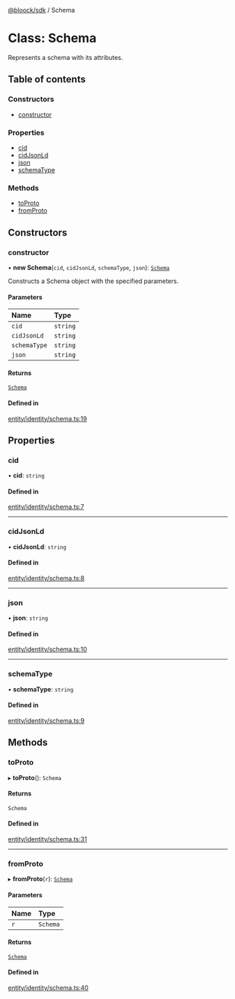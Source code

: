 [@bloock/sdk](../index.md) / Schema

# Class: Schema

Represents a schema with its attributes.

## Table of contents

### Constructors

- [constructor](Schema.md#constructor)

### Properties

- [cid](Schema.md#cid)
- [cidJsonLd](Schema.md#cidjsonld)
- [json](Schema.md#json)
- [schemaType](Schema.md#schematype)

### Methods

- [toProto](Schema.md#toproto)
- [fromProto](Schema.md#fromproto)

## Constructors

### constructor

• **new Schema**(`cid`, `cidJsonLd`, `schemaType`, `json`): [`Schema`](Schema.md)

Constructs a Schema object with the specified parameters.

#### Parameters

| Name | Type |
| :------ | :------ |
| `cid` | `string` |
| `cidJsonLd` | `string` |
| `schemaType` | `string` |
| `json` | `string` |

#### Returns

[`Schema`](Schema.md)

#### Defined in

[entity/identity/schema.ts:19](https://github.com/bloock/bloock-sdk/blob/46978bc/languages/js/src/entity/identity/schema.ts#L19)

## Properties

### cid

• **cid**: `string`

#### Defined in

[entity/identity/schema.ts:7](https://github.com/bloock/bloock-sdk/blob/46978bc/languages/js/src/entity/identity/schema.ts#L7)

___

### cidJsonLd

• **cidJsonLd**: `string`

#### Defined in

[entity/identity/schema.ts:8](https://github.com/bloock/bloock-sdk/blob/46978bc/languages/js/src/entity/identity/schema.ts#L8)

___

### json

• **json**: `string`

#### Defined in

[entity/identity/schema.ts:10](https://github.com/bloock/bloock-sdk/blob/46978bc/languages/js/src/entity/identity/schema.ts#L10)

___

### schemaType

• **schemaType**: `string`

#### Defined in

[entity/identity/schema.ts:9](https://github.com/bloock/bloock-sdk/blob/46978bc/languages/js/src/entity/identity/schema.ts#L9)

## Methods

### toProto

▸ **toProto**(): `Schema`

#### Returns

`Schema`

#### Defined in

[entity/identity/schema.ts:31](https://github.com/bloock/bloock-sdk/blob/46978bc/languages/js/src/entity/identity/schema.ts#L31)

___

### fromProto

▸ **fromProto**(`r`): [`Schema`](Schema.md)

#### Parameters

| Name | Type |
| :------ | :------ |
| `r` | `Schema` |

#### Returns

[`Schema`](Schema.md)

#### Defined in

[entity/identity/schema.ts:40](https://github.com/bloock/bloock-sdk/blob/46978bc/languages/js/src/entity/identity/schema.ts#L40)
